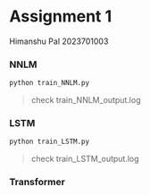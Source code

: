 # Assignment 1
Himanshu Pal
2023701003



### NNLM
```python
python train_NNLM.py
```
> check train_NNLM_output.log



### LSTM
```python
python train_LSTM.py
```
> check train_LSTM_output.log

### Transformer
```python
```